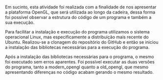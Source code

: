   Em sucinto, esta atividade foi realizada com a finalidade de nos apresentar a plataforma OpenGL, que será utilizada ao longo da cadeira, dessa forma foi possível observar a estrutura do código de um programa e também a sua execução. 

  Para facilitar a instalação e execução do programa utilizamos o sistema operacional Linux, mas especificamente a distribuição mais recente do Ubuntu. Realizou-se a clonagem do repositório do GitHub e então se iniciou a instalação das bibliotecas necessárias para a execução do programa.
  
  Após a instalação das bibliotecas necessárias para o programa, o mesmo foi executado sem erros aparentes. Foi possível executar as duas versões do programa, tanto a modern_opengl quanto a old_opengl, que mesmo apresentando diferenças no código acabam gerando o mesmo resultado.
